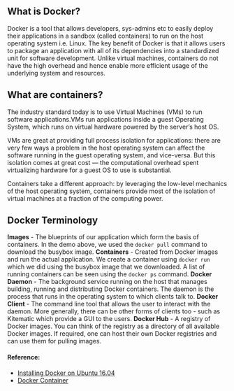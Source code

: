 ## What is Docker?

Docker is a tool that allows developers, sys-admins etc to easily deploy
their applications in a sandbox (called containers) to run on the host 
operating system i.e. Linux. 
The key benefit of Docker is that it allows users to package an application
with all of its dependencies into a standardized unit for software development.
Unlike virtual machines, containers do not have the high overhead and hence 
enable more efficient usage of the underlying system and resources.

## What are containers?

The industry standard today is to use Virtual Machines (VMs) to run 
software applications.VMs run applications inside a guest Operating System,
which runs on virtual hardware powered by the server’s host OS.

VMs are great at providing full process isolation for applications:
there are very few ways a problem in the host operating system can affect
the software running in the guest operating system, and vice-versa.
But this isolation comes at great cost — the computational overhead 
spent virtualizing hardware for a guest OS to use is substantial.

Containers take a different approach: by leveraging the low-level 
mechanics of the host operating system, containers provide most of
the isolation of virtual machines at a fraction of the computing power.

## Docker Terminology

**Images** - The blueprints of our application which form the basis of containers.
In the demo above, we used the `docker pull` command to download the busybox image.
**Containers** - Created from Docker images and run the actual application.
We create a container using `docker run` which we did using the busybox image that we
downloaded. A list of running containers can be seen using the `docker ps` command.
**Docker Daemon** - The background service running on the host that manages building,
running and distributing Docker containers. The daemon is the process that runs 
in the operating system to which clients talk to.
**Docker Client** - The command line tool that allows the user to interact with the
daemon. More generally, there can be other forms of clients too - such as Kitematic
which provide a GUI to the users.
**Docker Hub** - A registry of Docker images. You can think of the registry as a 
directory of all available Docker images. If required, one can host their own
Docker registries and can use them for pulling images.


#### Reference:

- [Installing Docker on Ubuntu 16.04](https://github.com/animenon/Tech-FAQs/docker/docker_install.md)
- [Docker Container](https://docker-curriculum.com/)
